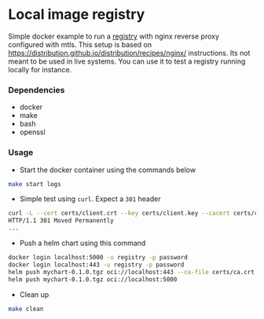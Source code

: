 # Local image registry
Simple docker example to run a [registry](https://distribution.github.io/distribution/) with nginx reverse proxy configured with mtls. This setup is based on https://distribution.github.io/distribution/recipes/nginx/ instructions. Its not meant to be used in live systems. You can use it to test a registry running locally for instance.

### Dependencies
- docker
- make
- bash
- openssl

### Usage
- Start the docker container using the commands below
```sh
make start logs
```

- Simple test using `curl`. Expect a `301` header
```sh
curl -L --cert certs/client.crt --key certs/client.key --cacert certs/ca.crt https://localhost/v2 -I
HTTP/1.1 301 Moved Permanently
...
```

- Push a helm chart using this command
```sh
docker login localhost:5000 -u registry -p password
docker login localhost:443 -u registry -p password
helm push mychart-0.1.0.tgz oci://localhost:443 --ca-file certs/ca.crt --cert-file certs/client.crt --key-file certs/client.key
helm push mychart-0.1.0.tgz oci://localhost:5000
```

- Clean up
```sh
make clean
```
